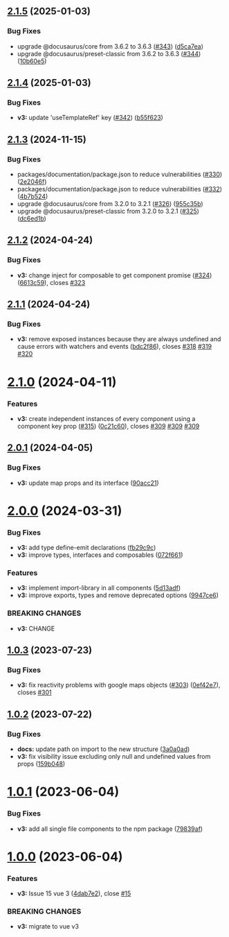 ## [2.1.5](https://github.com/diegoazh/gmap-vue/compare/gmv3_v2.1.4...gmv3_v2.1.5) (2025-01-03)


### Bug Fixes

* upgrade @docusaurus/core from 3.6.2 to 3.6.3 ([#343](https://github.com/diegoazh/gmap-vue/issues/343)) ([d5ca7ea](https://github.com/diegoazh/gmap-vue/commit/d5ca7ea8e72baf933ada171c1c1fef731fcc8429))
* upgrade @docusaurus/preset-classic from 3.6.2 to 3.6.3 ([#344](https://github.com/diegoazh/gmap-vue/issues/344)) ([10b60e5](https://github.com/diegoazh/gmap-vue/commit/10b60e53ae2c75a2410f3a4107ba5799d8d761af))

## [2.1.4](https://github.com/diegoazh/gmap-vue/compare/gmv3_v2.1.3...gmv3_v2.1.4) (2025-01-03)


### Bug Fixes

* **v3:** update 'useTemplateRef' key ([#342](https://github.com/diegoazh/gmap-vue/issues/342)) ([b55f623](https://github.com/diegoazh/gmap-vue/commit/b55f623432650420942f11808959471d9f6481b2))

## [2.1.3](https://github.com/diegoazh/gmap-vue/compare/gmv3_v2.1.2...gmv3_v2.1.3) (2024-11-15)


### Bug Fixes

* packages/documentation/package.json to reduce vulnerabilities ([#330](https://github.com/diegoazh/gmap-vue/issues/330)) ([2e2046f](https://github.com/diegoazh/gmap-vue/commit/2e2046fcfc4f7e88e86f39dcd72cc514781175fe))
* packages/documentation/package.json to reduce vulnerabilities ([#332](https://github.com/diegoazh/gmap-vue/issues/332)) ([4b7b524](https://github.com/diegoazh/gmap-vue/commit/4b7b5244bc208c6495c6b5c4733d7fb84a38c099))
* upgrade @docusaurus/core from 3.2.0 to 3.2.1 ([#326](https://github.com/diegoazh/gmap-vue/issues/326)) ([955c35b](https://github.com/diegoazh/gmap-vue/commit/955c35bca5913eebb80c3f96c519f582656d6bbb))
* upgrade @docusaurus/preset-classic from 3.2.0 to 3.2.1 ([#325](https://github.com/diegoazh/gmap-vue/issues/325)) ([dc6ed1b](https://github.com/diegoazh/gmap-vue/commit/dc6ed1bc1f9cb411f955f98f6a6e03498d4e46af))

## [2.1.2](https://github.com/diegoazh/gmap-vue/compare/gmv3_v2.1.1...gmv3_v2.1.2) (2024-04-24)


### Bug Fixes

* **v3:** change inject for composable to get component promise  ([#324](https://github.com/diegoazh/gmap-vue/issues/324)) ([6613c59](https://github.com/diegoazh/gmap-vue/commit/6613c59a14887986412a73b3611829db299455e4)), closes [#323](https://github.com/diegoazh/gmap-vue/issues/323)

## [2.1.1](https://github.com/diegoazh/gmap-vue/compare/gmv3_v2.1.0...gmv3_v2.1.1) (2024-04-24)


### Bug Fixes

* **v3:** remove exposed instances because they are always undefined and cause errors with watchers and events ([bdc2f86](https://github.com/diegoazh/gmap-vue/commit/bdc2f8618c1b88c955ce116f5b25aabe5a70da44)), closes [#318](https://github.com/diegoazh/gmap-vue/issues/318) [#319](https://github.com/diegoazh/gmap-vue/issues/319) [#320](https://github.com/diegoazh/gmap-vue/issues/320)

# [2.1.0](https://github.com/diegoazh/gmap-vue/compare/gmv3_v2.0.1...gmv3_v2.1.0) (2024-04-11)


### Features

* **v3:** create independent instances of every component using a component key prop ([#315](https://github.com/diegoazh/gmap-vue/issues/315)) ([0c21c60](https://github.com/diegoazh/gmap-vue/commit/0c21c608125c37115a8625b1e1cdcf9e081ac6fd)), closes [#309](https://github.com/diegoazh/gmap-vue/issues/309) [#309](https://github.com/diegoazh/gmap-vue/issues/309) [#309](https://github.com/diegoazh/gmap-vue/issues/309)

## [2.0.1](https://github.com/diegoazh/gmap-vue/compare/gmv3_v2.0.0...gmv3_v2.0.1) (2024-04-05)


### Bug Fixes

* **v3:** update map props and its interface ([90acc21](https://github.com/diegoazh/gmap-vue/commit/90acc21ee6c1649ca5d5124209cfbd706996c501))

# [2.0.0](https://github.com/diegoazh/gmap-vue/compare/gmv3_v1.0.3...gmv3_v2.0.0) (2024-03-31)


### Bug Fixes

* **v3:** add type define-emit declarations ([fb29c9c](https://github.com/diegoazh/gmap-vue/commit/fb29c9c40e902525f875be75c55188647015614c))
* **v3:** improve types, interfaces and composables ([072f661](https://github.com/diegoazh/gmap-vue/commit/072f661f34802a6d2a2f7395d03290254dd75c1a))


### Features

* **v3:** implement import-library in all components ([5d13adf](https://github.com/diegoazh/gmap-vue/commit/5d13adfa03021648ffbf4abb8d9569e15bbd6af6))
* **v3:** improve exports, types and remove deprecated options ([9947ce6](https://github.com/diegoazh/gmap-vue/commit/9947ce6df1c920e5298ca41ceec82909dcb77c06))


### BREAKING CHANGES

* **v3:** CHANGE

## [1.0.3](https://github.com/diegoazh/gmap-vue/compare/gmv3_v1.0.2...gmv3_v1.0.3) (2023-07-23)


### Bug Fixes

* **v3:** fix reactivity problems with google maps objects ([#303](https://github.com/diegoazh/gmap-vue/issues/303)) ([0ef42e7](https://github.com/diegoazh/gmap-vue/commit/0ef42e7d04e522cc5ef72d8264fea15c5f273346)), closes [#301](https://github.com/diegoazh/gmap-vue/issues/301)

## [1.0.2](https://github.com/diegoazh/gmap-vue/compare/gmv3_v1.0.1...gmv3_v1.0.2) (2023-07-22)


### Bug Fixes

* **docs:** update path on import to the new structure ([3a0a0ad](https://github.com/diegoazh/gmap-vue/commit/3a0a0adf0870c5fc0d2e20ffabaa0bdb659198a7))
* **v3:** fix visibility issue excluding only null and undefined values from props ([159b048](https://github.com/diegoazh/gmap-vue/commit/159b04878c2a285f4cbf3ee259350da369b0cb73))

# [1.0.1](https://github.com/diegoazh/gmap-vue/compare/gmv3_v1.0.0...gmv3_v1.0.1) (2023-06-04)


### Bug Fixes

* **v3:** add all single file components to the npm package ([79839af](https://github.com/diegoazh/gmap-vue/commit/79839afd65a582faec977f0eabea8a4309fb9d6c))

# [1.0.0](https://github.com/diegoazh/gmap-vue/compare/v3.5.4...gmv3_v1.0.0) (2023-06-04)


### Features

* **v3:** Issue 15 vue 3 ([4dab7e2](https://github.com/diegoazh/gmap-vue/commit/4dab7e292bf9a38e7f63b33694d4d06e2ee0f2b6)), close [#15](https://github.com/diegoazh/gmap-vue/issues/15)


### BREAKING CHANGES

* **v3:** migrate to vue v3
